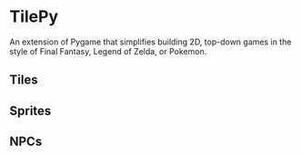 # TilePy
An extension of Pygame that simplifies building 2D, top-down games in the style of Final Fantasy, Legend of Zelda, or Pokemon.

## Tiles

## Sprites

## NPCs